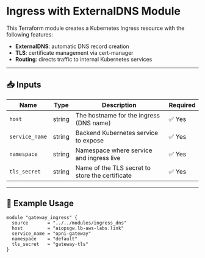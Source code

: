 # Ingress with ExternalDNS Module

This Terraform module creates a Kubernetes Ingress resource with the following features:

- **ExternalDNS**: automatic DNS record creation
- **TLS**: certificate management via cert-manager
- **Routing**: directs traffic to internal Kubernetes services

---

## 📥 Inputs

| Name          | Type   | Description                                      | Required |
|---------------|--------|--------------------------------------------------|----------|
| `host`        | string | The hostname for the ingress (DNS name)         | ✅ Yes   |
| `service_name`| string | Backend Kubernetes service to expose            | ✅ Yes   |
| `namespace`   | string | Namespace where service and ingress live        | ✅ Yes   |
| `tls_secret`  | string | Name of the TLS secret to store the certificate | ✅ Yes   |

---

## 🚀 Example Usage

```hcl
module "gateway_ingress" {
  source       = "../../modules/ingress_dns"
  host         = "aiopsgw.lb-aws-labs.link"
  service_name = "opni-gateway"
  namespace    = "default"
  tls_secret   = "gateway-tls"
}
